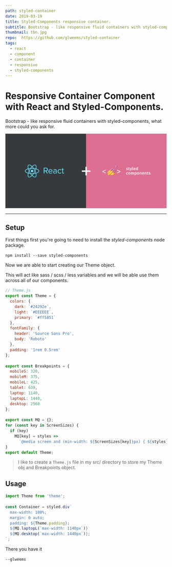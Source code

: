 ```yaml
---
path: styled-container
date: 2019-03-19
title: Styled-Components responsive container.
subtitle: Bootstrap - like responsive fluid containers with styled-components, what more could you ask for.
thumbnail: tbn.jpg
repo:  https://github.com/glweems/styled-container
tags:
  - react
  - component
  - container
  - responsive
  - styled-components
---
```


# Responsive Container Component with React and Styled-Components.

Bootstrap - like responsive fluid containers with styled-components, what more could you ask for.

![tbn](tbn.jpg)

---

## Setup

First things first you're going to need to install the _styled-components_ node package.

`npm install --save styled-components`

Now we are able to start creating our Theme object.

This will act like sass / scss / less variables and we will be able use them across all of our components.

```javascript
// Theme.js
export const Theme = {
  colors: {
    dark: `#24292e`,
    light: `#EEEEEE`,
    primary: `#ff5851`
  },
  fontFamily: {
    header: 'Source Sans Pro',
    body: 'Roboto'
  },
  padding: '1rem 0.5rem'
};

export const Breakpoints = {
  mobileS: 320,
  mobileM: 375,
  mobileL: 425,
  tablet: 639,
  laptop: 1140,
  laptopL: 1440,
  desktop: 2560
};

export const MQ = {};
for (const key in ScreenSizes) {
  if (key)
    MQ[key] = styles =>
      `@media screen and (min-width: ${ScreenSizes[key]}px) { ${styles} }`;
}
export default Theme;
```

> I like to create a `Theme.js` file in my src/ directory to store my Theme obj and Breakpoints object.

## Usage

```javascript
import Theme from 'theme';

const Container = styled.div`
  max-width: 100%;
  margin: 0 auto;
  padding: ${Theme.padding};
  ${MQ.laptopL(`max-width: 1140px`)}
  ${MQ.desktop(`max-width: 1440px`)};
`;
```

There you have it 

`--glweems`
